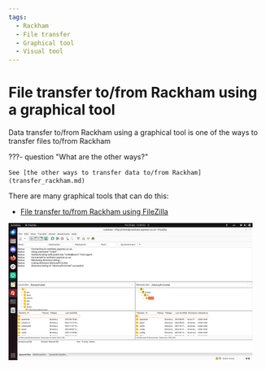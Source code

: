 ```yaml
---
tags:
  - Rackham
  - File transfer
  - Graphical tool
  - Visual tool
---
```


# File transfer to/from Rackham using a graphical tool

Data transfer to/from Rackham using a graphical tool
is one of the ways to transfer files to/from Rackham

???- question "What are the other ways?"

    See [the other ways to transfer data to/from Rackham](transfer_rackham.md)

There are many graphical tools that can do this:

- [File transfer to/from Rackham using FileZilla](../software/rackham_file_transfer_using_filezilla.md)

![FileZilla connected to Rackham](../software/img/filezilla_login_to_rackham_480_x_270.png)
